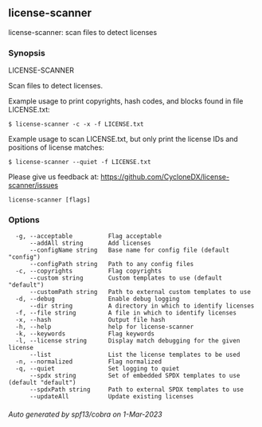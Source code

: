 ## license-scanner

license-scanner: scan files to detect licenses

### Synopsis


LICENSE-SCANNER

Scan files to detect licenses.

Example usage to print copyrights, hash codes, and blocks found in file LICENSE.txt:

    $ license-scanner -c -x -f LICENSE.txt

Example usage to scan LICENSE.txt, but only print the license IDs and positions of license matches:

    $ license-scanner --quiet -f LICENSE.txt

Please give us feedback at: https://github.com/CycloneDX/license-scanner/issues
		

```
license-scanner [flags]
```

### Options

```
  -g, --acceptable          Flag acceptable
      --addAll string       Add licenses
      --configName string   Base name for config file (default "config")
      --configPath string   Path to any config files
  -c, --copyrights          Flag copyrights
      --custom string       Custom templates to use (default "default")
      --customPath string   Path to external custom templates to use
  -d, --debug               Enable debug logging
      --dir string          A directory in which to identify licenses
  -f, --file string         A file in which to identify licenses
  -x, --hash                Output file hash
  -h, --help                help for license-scanner
  -k, --keywords            Flag keywords
  -l, --license string      Display match debugging for the given license
      --list                List the license templates to be used
  -n, --normalized          Flag normalized
  -q, --quiet               Set logging to quiet
      --spdx string         Set of embedded SPDX templates to use (default "default")
      --spdxPath string     Path to external SPDX templates to use
      --updateAll           Update existing licenses
```

###### Auto generated by spf13/cobra on 1-Mar-2023
